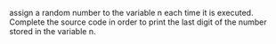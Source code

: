  assign a random number to the variable n each time it is executed. Complete the source code in order to print the last digit of the number stored in the variable n.
